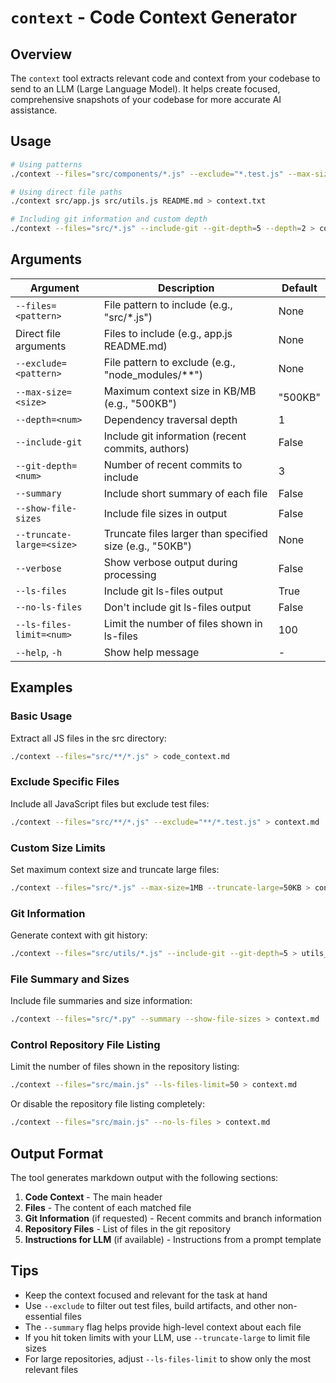 # `context` - Code Context Generator

## Overview

The `context` tool extracts relevant code and context from your codebase to send to an LLM (Large Language Model). It helps create focused, comprehensive snapshots of your codebase for more accurate AI assistance.

## Usage

```bash
# Using patterns
./context --files="src/components/*.js" --exclude="*.test.js" --max-size=300KB > context.txt

# Using direct file paths
./context src/app.js src/utils.js README.md > context.txt

# Including git information and custom depth
./context --files="src/*.js" --include-git --git-depth=5 --depth=2 > context.txt
```

## Arguments

| Argument | Description | Default |
|----------|-------------|---------|
| `--files=<pattern>` | File pattern to include (e.g., "src/*.js") | None |
| Direct file arguments | Files to include (e.g., app.js README.md) | None |
| `--exclude=<pattern>` | File pattern to exclude (e.g., "node_modules/**") | None |
| `--max-size=<size>` | Maximum context size in KB/MB (e.g., "500KB") | "500KB" |
| `--depth=<num>` | Dependency traversal depth | 1 |
| `--include-git` | Include git information (recent commits, authors) | False |
| `--git-depth=<num>` | Number of recent commits to include | 3 |
| `--summary` | Include short summary of each file | False |
| `--show-file-sizes` | Include file sizes in output | False |
| `--truncate-large=<size>` | Truncate files larger than specified size (e.g., "50KB") | None |
| `--verbose` | Show verbose output during processing | False |
| `--ls-files` | Include git ls-files output | True |
| `--no-ls-files` | Don't include git ls-files output | False |
| `--ls-files-limit=<num>` | Limit the number of files shown in ls-files | 100 |
| `--help`, `-h` | Show help message | - |

## Examples

### Basic Usage

Extract all JS files in the src directory:

```bash
./context --files="src/**/*.js" > code_context.md
```

### Exclude Specific Files

Include all JavaScript files but exclude test files:

```bash
./context --files="src/**/*.js" --exclude="**/*.test.js" > context.md
```

### Custom Size Limits

Set maximum context size and truncate large files:

```bash
./context --files="src/*.js" --max-size=1MB --truncate-large=50KB > context.md
```

### Git Information

Generate context with git history:

```bash
./context --files="src/utils/*.js" --include-git --git-depth=5 > utils_context.md
```

### File Summary and Sizes

Include file summaries and size information:

```bash
./context --files="src/*.py" --summary --show-file-sizes > context.md
```

### Control Repository File Listing

Limit the number of files shown in the repository listing:

```bash
./context --files="src/main.js" --ls-files-limit=50 > context.md
```

Or disable the repository file listing completely:

```bash
./context --files="src/main.js" --no-ls-files > context.md
```

## Output Format

The tool generates markdown output with the following sections:

1. **Code Context** - The main header
2. **Files** - The content of each matched file
3. **Git Information** (if requested) - Recent commits and branch information
4. **Repository Files** - List of files in the git repository
5. **Instructions for LLM** (if available) - Instructions from a prompt template

## Tips

- Keep the context focused and relevant for the task at hand
- Use `--exclude` to filter out test files, build artifacts, and other non-essential files
- The `--summary` flag helps provide high-level context about each file
- If you hit token limits with your LLM, use `--truncate-large` to limit file sizes
- For large repositories, adjust `--ls-files-limit` to show only the most relevant files
